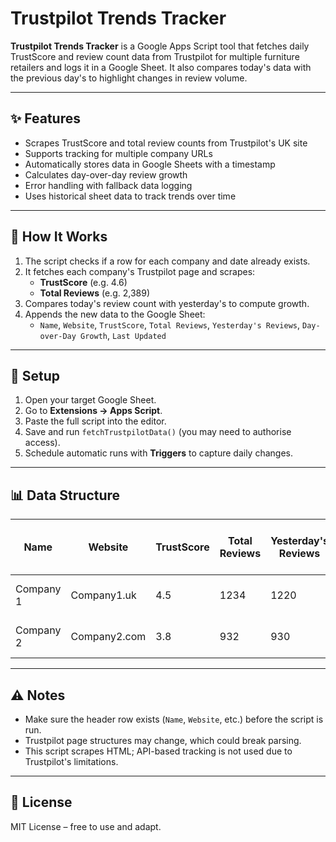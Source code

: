 # Trustpilot Trends Tracker

**Trustpilot Trends Tracker** is a Google Apps Script tool that fetches daily TrustScore and review count data from Trustpilot for multiple furniture retailers and logs it in a Google Sheet. It also compares today's data with the previous day's to highlight changes in review volume.

---

## ✨ Features

- Scrapes TrustScore and total review counts from Trustpilot's UK site
- Supports tracking for multiple company URLs
- Automatically stores data in Google Sheets with a timestamp
- Calculates day-over-day review growth
- Error handling with fallback data logging
- Uses historical sheet data to track trends over time

---

## 🧠 How It Works

1. The script checks if a row for each company and date already exists.
2. It fetches each company's Trustpilot page and scrapes:
   - **TrustScore** (e.g. 4.6)
   - **Total Reviews** (e.g. 2,389)
3. Compares today's review count with yesterday's to compute growth.
4. Appends the new data to the Google Sheet:
   - `Name`, `Website`, `TrustScore`, `Total Reviews`, `Yesterday's Reviews`, `Day-over-Day Growth`, `Last Updated`

---

## 📝 Setup

1. Open your target Google Sheet.
2. Go to **Extensions → Apps Script**.
3. Paste the full script into the editor.
4. Save and run `fetchTrustpilotData()` (you may need to authorise access).
5. Schedule automatic runs with **Triggers** to capture daily changes.

---

## 📊 Data Structure

| Name                | Website                           | TrustScore | Total Reviews | Yesterday's Reviews | Day-over-Day Growth | Last Updated        |
|---------------------|-----------------------------------|------------|----------------|----------------------|----------------------|----------------------|
| Company 1                  | Company1.uk      | 4.5        | 1234           | 1220                 | 14                   | 2025-05-14 09:00:00  |
| Company 2    | Company2.com                 | 3.8        | 932            | 930                  | 2                    | 2025-05-14 09:00:00  |

---

## ⚠️ Notes

- Make sure the header row exists (`Name`, `Website`, etc.) before the script is run.
- Trustpilot page structures may change, which could break parsing.
- This script scrapes HTML; API-based tracking is not used due to Trustpilot's limitations.

---

## 📄 License

MIT License – free to use and adapt.